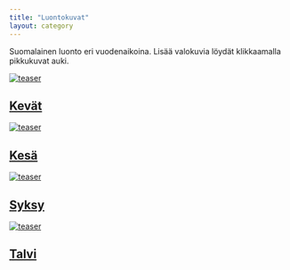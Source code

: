 ```yaml
---
title: "Luontokuvat"
layout: category
---
```


Suomalainen luonto eri vuodenaikoina. Lisää valokuvia löydät klikkaamalla pikkukuvat auki.

<div class="tiles">
	<article class="tile" itemscope="" itemtype="http://schema.org/Article">
		<a href="/luontokuvat/kevat/" title="Kevät" class="post-teaser"><img src="https://dl.dropboxusercontent.com/sh/ea1wtnz7z734o12/AABWmhCmaqgr1D4TbQUS047Ia/luontokuvat/kev%C3%A4t/DS14212-245px.jpg" alt="teaser" itemprop="image"></a>
		<h2 class="post-title" itemprop="name"><a href="/luontokuvat/kevat/">Kevät</a></h2>
  		<p class="post-excerpt" itemprop="description"></p>
	</article>
	<article class="tile" itemscope="" itemtype="http://schema.org/Article">
		<a href="/luontokuvat/kesa/" title="Kesä" class="post-teaser"><img src="https://dl.dropboxusercontent.com/sh/ea1wtnz7z734o12/AAAbnHeEkuZKblJP-ka5ZJjWa/luontokuvat/kes%C3%A4/5/DS23699-245px.jpg" alt="teaser" itemprop="image"></a>
		<h2 class="post-title" itemprop="name"><a href="/luontokuvat/kesa/">Kesä</a></h2>
		<p class="post-excerpt" itemprop="description"></p>
	</article>
	<article class="tile" itemscope="" itemtype="http://schema.org/Article">
		<a href="/luontokuvat/syksy/" title="Syksy" class="post-teaser"><img src="https://dl.dropboxusercontent.com/sh/ea1wtnz7z734o12/AADeJoDbEfmlxeTUOzXh1k3Pa/luontokuvat/syksy/2/DS31888-245px.jpg" alt="teaser" itemprop="image"></a>
		<h2 class="post-title" itemprop="name"><a href="/luontokuvat/syksy/">Syksy</a></h2>
		<p class="post-excerpt" itemprop="description"></p>
	</article>
	<article class="tile" itemscope="" itemtype="http://schema.org/Article">
		<a href="/luontokuvat/talvi/" title="Talvi" class="post-teaser"><img src="https://dl.dropboxusercontent.com/sh/ea1wtnz7z734o12/AAAuL25AgRtXiNz3-D0mxnJ6a/luontokuvat/talvi/DSC24163-245px.jpg" alt="teaser" itemprop="image"></a>
		<h2 class="post-title" itemprop="name"><a href="/luontokuvat/talvi/">Talvi</a></h2>
		<p class="post-excerpt" itemprop="description"></p>
	</article>
</div>
